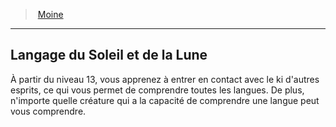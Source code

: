 ﻿---
!ClassFeatureItem
Id: monk_hd.md#langage-du-soleil-et-de-la-lune
ParentLink: monk_hd.md#moine
Name: Langage du Soleil et de la Lune
ParentName: Moine
NameLevel: 2
Attributes: {}
---
> [Moine](hd_monk.md)

---

## Langage du Soleil et de la Lune

À partir du niveau 13, vous apprenez à entrer en contact avec le ki d'autres esprits, ce qui vous permet de comprendre toutes les langues. De plus, n'importe quelle créature qui a la capacité de comprendre une langue peut vous comprendre.

